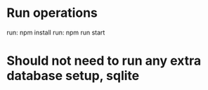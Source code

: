 # Run operations

run: npm install run: npm run start

# Should not need to run any extra database setup, sqlite
